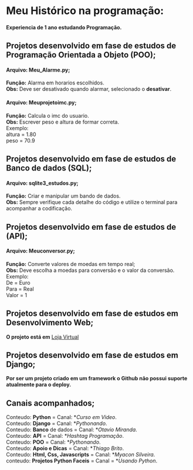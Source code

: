 # Meu Histórico na programação:

#### Experiencia de 1 ano estudando Programação.

## Projetos desenvolvido em fase de estudos de **Programação Orientada a Objeto (POO)**;

#### Arquivo: Meu_Alarme.py;
**Função:** Alarma em horarios escolhidos. <br>
**Obs:** Deve ser desativado quando alarmar, selecionado o **desativar**.

#### Arquivo: Meuprojetoimc.py;

**Função:** Calcula o imc do usuario. <br>
**Obs:** Escrever peso e altura de formar correta.
<br>
Exemplo:
<br>
altura = 1.80
<br>
peso   = 70.9 

## Projetos desenvolvido em fase de estudos de Banco de dados (SQL);

#### Arquivo: sqlite3_estudos.py;

**Função:** Criar e manipular um bando de dados. <br>
**Obs:** Sempre verifique cada detalhe do código e utilize o terminal para acompanhar a codificação.

## Projetos desenvolvido em fase de estudos de (API);

#### Arquivo: Meuconversor.py;

**Função:** Converte valores de moedas em tempo real; <br>
**Obs:** Deve escolha a moedas para conversão e o valor da conversão.<br>
Exemplo:
<br>
De = Euro
<br>
Para = Real
<br>
Valor = 1

## Projetos desenvolvido em fase de estudos em Desenvolvimento Web;

**O projeto está em** <a href='https://github.com/Rodolfo-desenvolve/Loja_virtual'>Loja Virtual</a>

## Projetos desenvolvido em fase de estudos em Django;

**Por ser  um projeto criado em um framework o Github não possui suporte atualmente para o deploy.**

## Canais acompanhados;

 Conteudo: **Python** = Canal: **Curso em Video*.<br>
 Conteudo: **Django** = Canal: **Pythonando*.<br>
 Conteudo: **Banco** de dados = Canal: **Otavio Miranda*.<br>
 Conteudo: **API** = Canal: **Hashtag Programação*.<br>
 Conteudo: **POO** = Canal: **Pythonando*.<br>
 Conteudo: **Apoio e Dicas** =  Canal: **Thiago Brito*.<br>
 Conteudo: **Html, Css, Javascripts** = Canal: **Myacon Silveira*.<br>
 conteudo: **Projetos Python Faceis** = Canal = **Usando Python*.
